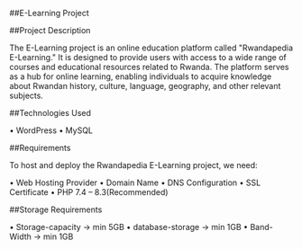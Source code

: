 ##E-Learning Project

##Project Description

The E-Learning project is an online education platform called "Rwandapedia E-Learning." It is designed to provide users with access to a wide range of courses and educational resources related to Rwanda. The platform serves as a hub for online learning, enabling individuals to acquire knowledge about Rwandan history, culture, language, geography, and other relevant subjects.

##Technologies Used

•	WordPress
•	MySQL

##Requirements

To host and deploy the Rwandapedia E-Learning project, we need:

•	Web Hosting Provider
•	Domain Name
•	DNS Configuration
•	SSL Certificate
•	PHP 7.4 – 8.3(Recommended)

##Storage Requirements

• Storage-capacity -> min 5GB
• database-storage -> min 1GB
• Band-Width -> min 1GB
